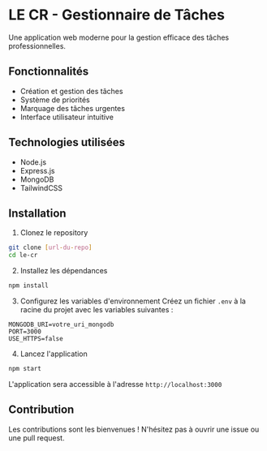 # LE CR - Gestionnaire de Tâches

Une application web moderne pour la gestion efficace des tâches professionnelles.

## Fonctionnalités

- Création et gestion des tâches
- Système de priorités
- Marquage des tâches urgentes
- Interface utilisateur intuitive

## Technologies utilisées

- Node.js
- Express.js
- MongoDB
- TailwindCSS

## Installation

1. Clonez le repository
```bash
git clone [url-du-repo]
cd le-cr
```

2. Installez les dépendances
```bash
npm install
```

3. Configurez les variables d'environnement
Créez un fichier `.env` à la racine du projet avec les variables suivantes :
```
MONGODB_URI=votre_uri_mongodb
PORT=3000
USE_HTTPS=false
```

4. Lancez l'application
```bash
npm start
```

L'application sera accessible à l'adresse `http://localhost:3000`

## Contribution

Les contributions sont les bienvenues ! N'hésitez pas à ouvrir une issue ou une pull request.